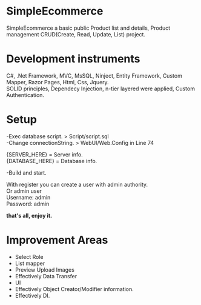 # SimpleEcommerce

SimpleEcommerce a basic public Product list and details, Product management CRUD(Create, Read, Update, List) project.

# Development instruments
C#, .Net Framework, MVC, MsSQL, Ninject, Entity Framework, Custom Mapper, Razor Pages, Html, Css, Jquery.<br>
SOLID principles, Dependecy Injection, n-tier layered were applied, Custom Authentication.

# Setup
-Exec database script. > Script/script.sql <br>
-Change connectionString. > WebUI/Web.Config in Line 74<br>

  {SERVER_HERE} = Server info. <br>
  {DATABASE_HERE} = Database info. <br>
   
 -Build and start.<br>
 
 With register you can create a user with admin authority.<br>
 Or admin user <br>
 Username: admin <br>
 Password: admin
 
 <b>that's all, enjoy it.</b>
 
 # Improvement Areas
 - Select Role <br>
 - List mapper <br>
 - Preview Upload Images <br>
 - Effectively Data Transfer <br>
 - UI 
 - Effectively Object Creator/Modifier information.
 - Effectively DI.
